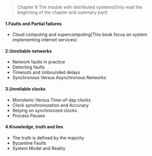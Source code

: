 > Chapter 8 The trouble with distributed systems(Only read the beginning of the chapter and summary part)

#### 1.Faults and Partial failures
* Cloud computing and supercomputing(This book focus on system implementing internet services)

#### 2.Unreliable networks
* Network faults in practice
* Detecting faults
* Timeouts and Unbounded delays
* Synchronous Versus Asynchronous Networks

#### 3.Unreliable clocks
* Monotonic Versus Time-of-day clocks
* Clock synchronozation and Accuracy
* Relying on synchronized clocks
* Process Pauses

#### 4.Knowledge, truth and lies
* The truth is defined by the majority
* Byzantine Faults
* System Model and Reality

